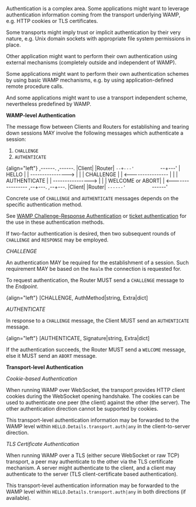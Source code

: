 Authentication is a complex area. Some applications might want to leverage authentication information coming from the transport underlying WAMP, e.g. HTTP cookies or TLS certificates.

Some transports might imply trust or implicit authentication by their very nature, e.g. Unix domain sockets with appropriate file system permissions in place.

Other application might want to perform their own authentication using external mechanisms (completely outside and independent of WAMP).

Some applications might want to perform their own authentication schemes by using basic WAMP mechanisms, e.g. by using application-defined remote procedure calls.

And some applications might want to use a transport independent scheme, nevertheless predefined by WAMP.

**WAMP-level Authentication**

The message flow between Clients and Routers for establishing and tearing down sessions MAY involve the following messages which authenticate a session:

1. `CHALLENGE`
2. `AUTHENTICATE`

{align="left"}
         ,------.          ,------.
         |Client|          |Router|
         `--+---'          `--+---'
            |      HELLO      |
            | ---------------->
            |                 |
            |    CHALLENGE    |
            | <----------------
            |                 |
            |   AUTHENTICATE  |
            | ---------------->
            |                 |
            | WELCOME or ABORT|
            | <----------------
         ,--+---.          ,--+---.
         |Client|          |Router|
         `------'          `------'

Concrete use of `CHALLENGE` and `AUTHENTICATE` messages depends on the specific authentication method.

See [WAMP Challenge-Response Authentication](#wampcra) or [ticket authentication](#ticketauth) for the use in these authentication methods.

If two-factor authentication is desired, then two subsequent rounds of `CHALLENGE` and `RESPONSE` may be employed.

*CHALLENGE*

An authentication MAY be required for the establishment of a session. Such requirement MAY be based on the `Realm` the connection is requested for.

To request authentication, the Router MUST send a `CHALLENGE` message to the *Endpoint*.

{align="left"}
        [CHALLENGE, AuthMethod|string, Extra|dict]


*AUTHENTICATE*

In response to a `CHALLENGE` message, the Client MUST send an `AUTHENTICATE` message.

{align="left"}
        [AUTHENTICATE, Signature|string, Extra|dict]

If the authentication succeeds, the Router MUST send a `WELCOME` message, else it MUST send an `ABORT` message.


**Transport-level Authentication**

*Cookie-based Authentication*

When running WAMP over WebSocket, the transport provides HTTP client cookies during the WebSocket opening handshake. The cookies can be used to authenticate one peer (the client) against the other (the server). The other authentication direction cannot be supported by cookies.

This transport-level authentication information may be forwarded to the WAMP level within `HELLO.Details.transport.auth|any` in the client-to-server direction.


*TLS Certificate Authentication*

When running WAMP over a TLS (either secure WebSocket or raw TCP) transport, a peer may authenticate to the other via the TLS certificate mechanism. A server might authenticate to the client, and a client may authenticate to the server (TLS client-certificate based authentication).

This transport-level authentication information may be forwarded to the WAMP level within `HELLO.Details.transport.auth|any` in both directions (if available).
